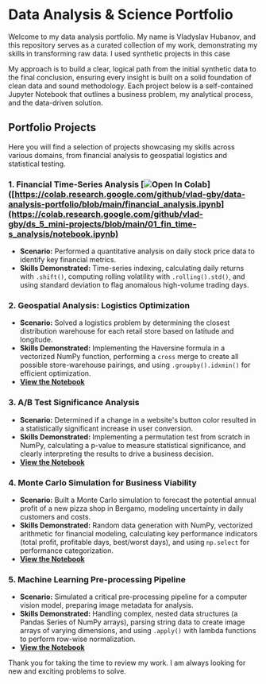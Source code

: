 # Data Analysis & Science Portfolio

Welcome to my data analysis portfolio. My name is Vladyslav Hubanov, and this repository serves as a curated collection of my work, demonstrating my skills in transforming raw data. I used synthetic projects in this case

My approach is to build a clear, logical path from the initial synthetic data to the final conclusion, ensuring every insight is built on a solid foundation of clean data and sound methodology. Each project below is a self-contained Jupyter Notebook that outlines a business problem, my analytical process, and the data-driven solution.

## Portfolio Projects

Here you will find a selection of projects showcasing my skills across various domains, from financial analysis to geospatial logistics and statistical testing.

### 1. Financial Time-Series Analysis  [<img src="https://colab.research.google.com/assets/colab-badge.svg" alt="Open In Colab"/>]([https://colab.research.google.com/github/vlad-gby/data-analysis-portfolio/blob/main/financial_analysis.ipynb](https://colab.research.google.com/github/vlad-gby/ds_5_mini-projects/blob/main/01_fin_time-s_analysis/notebook.ipynb)

* **Scenario:** Performed a quantitative analysis on daily stock price data to identify key financial metrics.
* **Skills Demonstrated:** Time-series indexing, calculating daily returns with `.shift()`, computing rolling volatility with `.rolling().std()`, and using standard deviation to flag anomalous high-volume trading days.



### 2. Geospatial Analysis: Logistics Optimization

* **Scenario:** Solved a logistics problem by determining the closest distribution warehouse for each retail store based on latitude and longitude.
* **Skills Demonstrated:** Implementing the Haversine formula in a vectorized NumPy function, performing a `cross` merge to create all possible store-warehouse pairings, and using `.groupby().idxmin()` for efficient optimization.
* [**View the Notebook**](geospatial_analysis.ipynb)

### 3. A/B Test Significance Analysis

* **Scenario:** Determined if a change in a website's button color resulted in a statistically significant increase in user conversion.
* **Skills Demonstrated:** Implementing a permutation test from scratch in NumPy, calculating a p-value to measure statistical significance, and clearly interpreting the results to drive a business decision.
* [**View the Notebook**](ab_test_analysis.ipynb)

### 4. Monte Carlo Simulation for Business Viability

* **Scenario:** Built a Monte Carlo simulation to forecast the potential annual profit of a new pizza shop in Bergamo, modeling uncertainty in daily customers and costs.
* **Skills Demonstrated:** Random data generation with NumPy, vectorized arithmetic for financial modeling, calculating key performance indicators (total profit, profitable days, best/worst days), and using `np.select` for performance categorization.
* [**View the Notebook**](monte_carlo_simulation.ipynb)

### 5. Machine Learning Pre-processing Pipeline

* **Scenario:** Simulated a critical pre-processing pipeline for a computer vision model, preparing image metadata for analysis.
* **Skills Demonstrated:** Handling complex, nested data structures (a Pandas Series of NumPy arrays), parsing string data to create image arrays of varying dimensions, and using `.apply()` with lambda functions to perform row-wise normalization.
* [**View the Notebook**](image_processing_simulation.ipynb)

Thank you for taking the time to review my work. I am always looking for new and exciting problems to solve.
